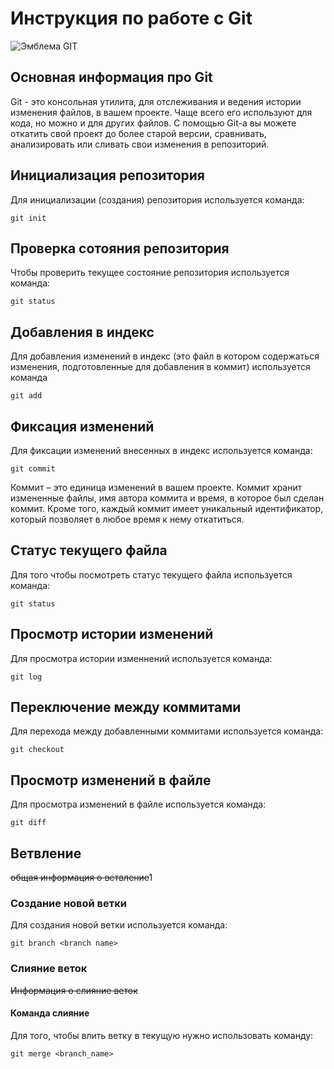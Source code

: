 # **Инструкция по работе с Git**

![Эмблема GIT](git.png)

## Основная информация про Git

Git - это консольная утилита, для отслеживания и ведения истории изменения файлов, в вашем проекте. Чаще всего его используют для кода, но можно и для других файлов.
С помощью Git-a вы можете откатить свой проект до более старой версии, сравнивать, анализировать или сливать свои изменения в репозиторий.

## Инициализация репозитория

Для инициализации (создания) репозитория используется команда:

    git init

## Проверка сотояния репозитория

Чтобы проверить текущее состояние репозитория используется команда:

    git status

## Добавления в индекс

Для добавления изменений в индекс (это файл в котором содержаться изменения, подготовленные для добавления в коммит) используется команда

    git add

## Фиксация изменений

Для фиксации изменений внесенных в индекс используется команда:

    git commit

Коммит – это единица изменений в вашем проекте. Коммит хранит измененные файлы, имя автора коммита и время, в которое был сделан коммит. Кроме того, каждый коммит имеет уникальный идентификатор, который позволяет в любое время к нему откатиться.

## Статус текущего файла

Для того чтобы посмотреть статус текущего файла используется команда:

    git status

## Просмотр истории изменений

Для просмотра истории изменнений используется команда:

    git log


## Переключение между коммитами

Для перехода между добавленными коммитами используется команда:

    git checkout

## Просмотр изменений в файле

Для просмотра изменений в файле используется команда:

    git diff


## Ветвление

~~общая информация о ветвление~~1

### Создание новой ветки

Для создания новой ветки используется команда:

    git branch <branch name>

### Слияние веток

~~Информация о слияние веток~~

#### Команда слияние

Для того, чтобы влить ветку в текущую нужно использовать команду:

    git merge <branch_name>

